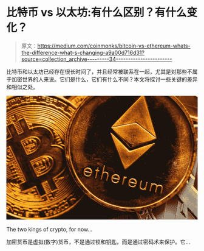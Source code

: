 # 比特币 vs 以太坊:有什么区别？有什么变化？

> 原文：<https://medium.com/coinmonks/bitcoin-vs-ethereum-whats-the-difference-what-s-changing-a9a00d716d31?source=collection_archive---------34----------------------->

比特币和以太坊已经存在很长时间了，并且经常被联系在一起，尤其是对那些不属于加密世界的人来说。它们是什么，它们有什么不同？本文将探讨一些关键的差异和相似之处。

![](img/1b744e73790605504a6beb9a303e651f.png)

The two kings of crypto, for now…

加密货币是虚拟(数字)货币，不是通过锁和钥匙，而是通过密码术来保护。它…